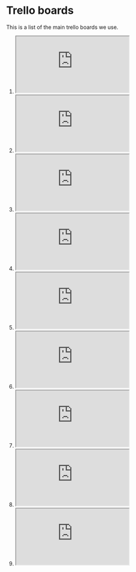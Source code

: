 # Trello boards

This is a list of the main trello boards we use.

1. <iframe src="https://trello.com/b/rkgbFLTr/p1-oc-action" title="description"></iframe>
2. <iframe src="https://trello.com/b/ZTjUJtZR/social-media-posts" title="description"></iframe>
3. <iframe src="https://trello.com/b/0z99kWCF/p1-sound-assets" title="description"></iframe>
4. <iframe src="https://trello.com/b/D38njtGx/p1-academy-careers" title="description"></iframe>
4. <iframe src="https://trello.com/b/tlRmyE7v/recurring-tasks" title="description"></iframe>
4. <iframe src="https://trello.com/b/b0xNZ4HV/p1-oc-decision-how-to-get-actions-approved" title="description"></iframe>
4. <iframe src="https://trello.com/b/8Sbh6NWz/p1-design-trello" title="description"></iframe>
4. <iframe src="https://trello.com/b/rQUNyDXg/p1-art-assets-trello" title="description"></iframe>
4. <iframe src="https://trello.com/b/QjPfixmT/p1-om-member-management" title="description"></iframe>